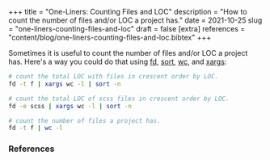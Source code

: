+++
title = "One-Liners: Counting Files and LOC"
description = "How to count the number of files and/or LOC a project has."
date = 2021-10-25
slug = "one-liners-counting-files-and-loc"
draft = false
[extra]
references = "content/blog/one-liners-counting-files-and-loc.bibtex"
+++

Sometimes it is useful to count the number of files and/or LOC a project has.
Here's a way you could do that using
[fd](https://github.com/sharkdp/fd),
[sort](https://man7.org/linux/man-pages/man1/sort.1.html),
[wc](https://man7.org/linux/man-pages/man1/wc.1.html), and
[xargs](https://man7.org/linux/man-pages/man1/xargs.1.html):

```sh
# count the total LOC with files in crescent order by LOC.
fd -t f | xargs wc -l | sort -n

# count the total LOC of scss files in crescent order by LOC.
fd -e scss | xargs wc -l | sort -n

# count the number of files a project has.
fd -t f | wc -l
```

### References
